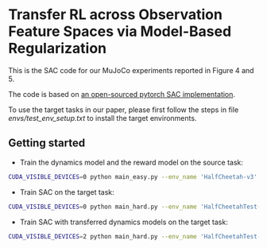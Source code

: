 # Transfer RL across Observation Feature Spaces via Model-Based Regularization
This is the SAC code for our MuJoCo experiments reported in Figure 4 and 5.

The code is based on [an open-sourced pytorch SAC implementation](https://github.com/pranz24/pytorch-soft-actor-critic).

To use the target tasks in our paper, please first follow the steps in file *envs/test_env_setup.txt* to install the target environments.



## Getting started ###
- Train the dynamics model and the reward model on the source task:
```bash
CUDA_VISIBLE_DEVICES=0 python main_easy.py --env_name 'HalfCheetah-v3' --exp_log_name exp_source_halfcheetah_0.txt
```
- Train SAC on the target task:
```bash
CUDA_VISIBLE_DEVICES=0 python main_hard.py --env_name 'HalfCheetahTest-v3' --exp_log_name exp_target_halfcheetah_0.txt
```
- Train SAC with transferred dynamics models on the target task:
```bash
CUDA_VISIBLE_DEVICES=2 python main_hard.py --env_name 'HalfCheetahTest-v3' --exp_log_name exp_transfer_halfcheetah_0.txt --is_transfer True --model_name HalfCheetah-v3-model.pt
```

